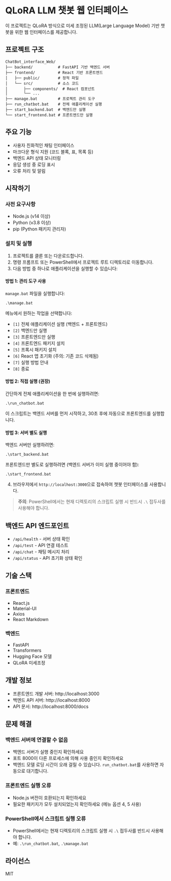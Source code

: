 # QLoRA LLM 챗봇 웹 인터페이스

이 프로젝트는 QLoRA 방식으로 미세 조정된 LLM(Large Language Model) 기반 챗봇을 위한 웹 인터페이스를 제공합니다.

## 프로젝트 구조

```
ChatBot_interface_Web/
├── backend/           # FastAPI 기반 백엔드 서버
├── frontend/          # React 기반 프론트엔드
│   ├── public/        # 정적 파일
│   └── src/           # 소스 코드
│       ├── components/  # React 컴포넌트
│       └── ...        
├── manage.bat         # 프로젝트 관리 도구
├── run_chatbot.bat    # 전체 애플리케이션 실행
├── start_backend.bat  # 백엔드만 실행
└── start_frontend.bat # 프론트엔드만 실행
```

## 주요 기능

- 사용자 친화적인 채팅 인터페이스
- 마크다운 형식 지원 (코드 블록, 표, 목록 등)
- 백엔드 API 상태 모니터링
- 응답 생성 중 로딩 표시
- 오류 처리 및 알림

## 시작하기

### 사전 요구사항

- Node.js (v14 이상)
- Python (v3.8 이상)
- pip (Python 패키지 관리자)

### 설치 및 실행

1. 프로젝트를 클론 또는 다운로드합니다.
2. 명령 프롬프트 또는 PowerShell에서 프로젝트 루트 디렉토리로 이동합니다.
3. 다음 방법 중 하나로 애플리케이션을 실행할 수 있습니다:

#### 방법 1: 관리 도구 사용

`manage.bat` 파일을 실행합니다:

```
.\manage.bat
```

메뉴에서 원하는 작업을 선택합니다:
- `[1]` 전체 애플리케이션 실행 (백엔드 + 프론트엔드)
- `[2]` 백엔드만 실행
- `[3]` 프론트엔드만 실행
- `[4]` 프론트엔드 패키지 설치
- `[5]` 프록시 패키지 설치
- `[6]` React 앱 초기화 (주의: 기존 코드 삭제됨)
- `[7]` 실행 방법 안내
- `[8]` 종료

#### 방법 2: 직접 실행 (권장)

간단하게 전체 애플리케이션을 한 번에 실행하려면:

```
.\run_chatbot.bat
```

이 스크립트는 백엔드 서버를 먼저 시작하고, 30초 후에 자동으로 프론트엔드를 실행합니다.

#### 방법 3: 서버 별도 실행

백엔드 서버만 실행하려면:

```
.\start_backend.bat
```

프론트엔드만 별도로 실행하려면 (백엔드 서버가 이미 실행 중이어야 함):

```
.\start_frontend.bat
```

4. 브라우저에서 `http://localhost:3000`으로 접속하여 챗봇 인터페이스를 사용합니다.

> **주의**: PowerShell에서는 현재 디렉토리의 스크립트 실행 시 반드시 `.\` 접두사를 사용해야 합니다.

## 백엔드 API 엔드포인트

- `/api/health` - 서버 상태 확인
- `/api/test` - API 연결 테스트
- `/api/chat` - 채팅 메시지 처리
- `/api/status` - API 초기화 상태 확인

## 기술 스택

### 프론트엔드
- React.js
- Material-UI
- Axios
- React Markdown

### 백엔드
- FastAPI
- Transformers
- Hugging Face 모델
- QLoRA 미세조정

## 개발 정보

- 프론트엔드 개발 서버: http://localhost:3000
- 백엔드 API 서버: http://localhost:8000
- API 문서: http://localhost:8000/docs

## 문제 해결

### 백엔드 서버에 연결할 수 없음
- 백엔드 서버가 실행 중인지 확인하세요
- 포트 8000이 다른 프로세스에 의해 사용 중인지 확인하세요
- 백엔드 모델 로딩 시간이 오래 걸릴 수 있습니다. `run_chatbot.bat`를 사용하면 자동으로 대기합니다.

### 프론트엔드 실행 오류
- Node.js 버전이 호환되는지 확인하세요
- 필요한 패키지가 모두 설치되었는지 확인하세요 (메뉴 옵션 4, 5 사용)

### PowerShell에서 스크립트 실행 오류
- PowerShell에서는 현재 디렉토리의 스크립트 실행 시 `.\` 접두사를 반드시 사용해야 합니다.
- 예: `.\run_chatbot.bat`, `.\manage.bat`

## 라이선스

MIT 